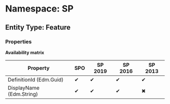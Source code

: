 # Namespace: SP
## Entity Type: Feature

### Properties

**Availability matrix**

Property | SPO | SP 2019 | SP 2016 | SP 2013
----------|-----|---------|---------|--------
DefinitionId (Edm.Guid) | ✔ | ✔ | ✔ | ✔
DisplayName (Edm.String) | ✔ | ✔ | ✔ | ✖

